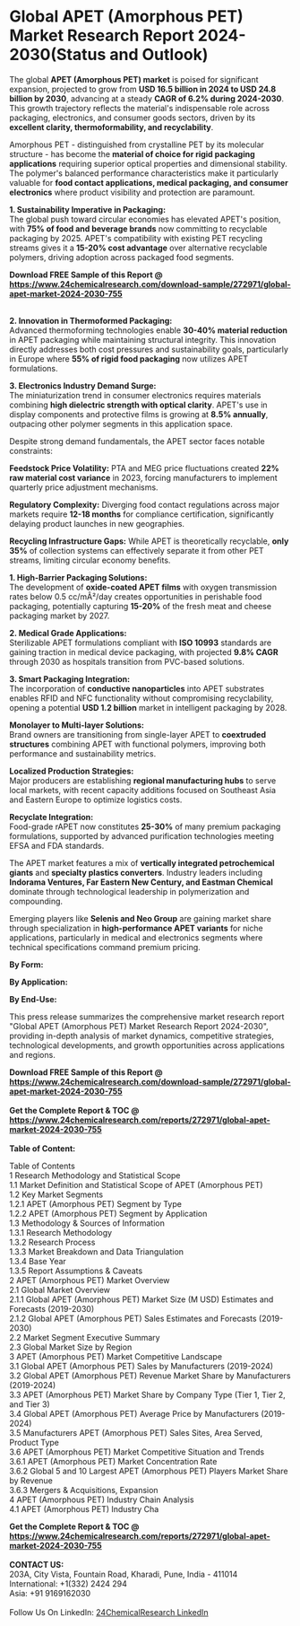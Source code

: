 <h1>Global APET (Amorphous PET) Market Research Report 2024-2030(Status and Outlook)</h1><p>The global <strong>APET (Amorphous PET) market</strong> is poised for significant expansion, projected to grow from <strong>USD 16.5 billion in 2024 to USD 24.8 billion by 2030</strong>, advancing at a steady <strong>CAGR of 6.2% during 2024-2030</strong>. This growth trajectory reflects the material's indispensable role across packaging, electronics, and consumer goods sectors, driven by its <strong>excellent clarity, thermoformability, and recyclability</strong>.</p><p>Amorphous PET - distinguished from crystalline PET by its molecular structure - has become the <strong>material of choice for rigid packaging applications</strong> requiring superior optical properties and dimensional stability. The polymer's balanced performance characteristics make it particularly valuable for <strong>food contact applications, medical packaging, and consumer electronics</strong> where product visibility and protection are paramount.</p><p><strong>1. Sustainability Imperative in Packaging:</strong><br>
The global push toward circular economies has elevated APET's position, with <strong>75% of food and beverage brands</strong> now committing to recyclable packaging by 2025. APET's compatibility with existing PET recycling streams gives it a <strong>15-20% cost advantage</strong> over alternative recyclable polymers, driving adoption across packaged food segments.</p><div><b>Download FREE Sample of this Report @ 
            <a href="https://www.24chemicalresearch.com/download-sample/272971/global-apet-market-2024-2030-755">
            https://www.24chemicalresearch.com/download-sample/272971/global-apet-market-2024-2030-755</a></b></div><br><p><strong>2. Innovation in Thermoformed Packaging:</strong><br>
Advanced thermoforming technologies enable <strong>30-40% material reduction</strong> in APET packaging while maintaining structural integrity. This innovation directly addresses both cost pressures and sustainability goals, particularly in Europe where <strong>55% of rigid food packaging</strong> now utilizes APET formulations.</p><p><strong>3. Electronics Industry Demand Surge:</strong><br>
The miniaturization trend in consumer electronics requires materials combining <strong>high dielectric strength with optical clarity</strong>. APET's use in display components and protective films is growing at <strong>8.5% annually</strong>, outpacing other polymer segments in this application space.</p><p>Despite strong demand fundamentals, the APET sector faces notable constraints:</p><p><strong>Feedstock Price Volatility:</strong> PTA and MEG price fluctuations created <strong>22% raw material cost variance</strong> in 2023, forcing manufacturers to implement quarterly price adjustment mechanisms.</p><p><strong>Regulatory Complexity:</strong> Diverging food contact regulations across major markets require <strong>12-18 months</strong> for compliance certification, significantly delaying product launches in new geographies.</p><p><strong>Recycling Infrastructure Gaps:</strong> While APET is theoretically recyclable, <strong>only 35%</strong> of collection systems can effectively separate it from other PET streams, limiting circular economy benefits.</p><p><strong>1. High-Barrier Packaging Solutions:</strong><br>
The development of <strong>oxide-coated APET films</strong> with oxygen transmission rates below 0.5 cc/mÂ²/day creates opportunities in perishable food packaging, potentially capturing <strong>15-20%</strong> of the fresh meat and cheese packaging market by 2027.</p><p><strong>2. Medical Grade Applications:</strong><br>
Sterilizable APET formulations compliant with <strong>ISO 10993</strong> standards are gaining traction in medical device packaging, with projected <strong>9.8% CAGR</strong> through 2030 as hospitals transition from PVC-based solutions.</p><p><strong>3. Smart Packaging Integration:</strong><br>
The incorporation of <strong>conductive nanoparticles</strong> into APET substrates enables RFID and NFC functionality without compromising recyclability, opening a potential <strong>USD 1.2 billion</strong> market in intelligent packaging by 2028.</p><p><strong>Monolayer to Multi-layer Solutions:</strong><br>
	Brand owners are transitioning from single-layer APET to <strong>coextruded structures</strong> combining APET with functional polymers, improving both performance and sustainability metrics.</p><p><strong>Localized Production Strategies:</strong><br>
	Major producers are establishing <strong>regional manufacturing hubs</strong> to serve local markets, with recent capacity additions focused on Southeast Asia and Eastern Europe to optimize logistics costs.</p><p><strong>Recyclate Integration:</strong><br>
	Food-grade rAPET now constitutes <strong>25-30%</strong> of many premium packaging formulations, supported by advanced purification technologies meeting EFSA and FDA standards.</p><p>The APET market features a mix of <strong>vertically integrated petrochemical giants</strong> and <strong>specialty plastics converters</strong>. Industry leaders including <strong>Indorama Ventures, Far Eastern New Century, and Eastman Chemical</strong> dominate through technological leadership in polymerization and compounding.</p><p>Emerging players like <strong>Selenis and Neo Group</strong> are gaining market share through specialization in <strong>high-performance APET variants</strong> for niche applications, particularly in medical and electronics segments where technical specifications command premium pricing.</p><p><strong>By Form:</strong></p><p><strong>By Application:</strong></p><p><strong>By End-Use:</strong></p><p>This press release summarizes the comprehensive market research report "Global APET (Amorphous PET) Market Research Report 2024-2030", providing in-depth analysis of market dynamics, competitive strategies, technological developments, and growth opportunities across applications and regions.</p><div><b>Download FREE Sample of this Report @ 
            <a href="https://www.24chemicalresearch.com/download-sample/272971/global-apet-market-2024-2030-755">
            https://www.24chemicalresearch.com/download-sample/272971/global-apet-market-2024-2030-755</a></b></div><br><div><b>Get the Complete Report & TOC @ 
            <a href="https://www.24chemicalresearch.com/reports/272971/global-apet-market-2024-2030-755">
            https://www.24chemicalresearch.com/reports/272971/global-apet-market-2024-2030-755</a></b></div><br>
            <b>Table of Content:</b><p>Table of Contents<br />
1 Research Methodology and Statistical Scope<br />
1.1 Market Definition and Statistical Scope of APET (Amorphous PET)<br />
1.2 Key Market Segments<br />
1.2.1 APET (Amorphous PET) Segment by Type<br />
1.2.2 APET (Amorphous PET) Segment by Application<br />
1.3 Methodology & Sources of Information<br />
1.3.1 Research Methodology<br />
1.3.2 Research Process<br />
1.3.3 Market Breakdown and Data Triangulation<br />
1.3.4 Base Year<br />
1.3.5 Report Assumptions & Caveats<br />
2 APET (Amorphous PET) Market Overview<br />
2.1 Global Market Overview<br />
2.1.1 Global APET (Amorphous PET) Market Size (M USD) Estimates and Forecasts (2019-2030)<br />
2.1.2 Global APET (Amorphous PET) Sales Estimates and Forecasts (2019-2030)<br />
2.2 Market Segment Executive Summary<br />
2.3 Global Market Size by Region<br />
3 APET (Amorphous PET) Market Competitive Landscape<br />
3.1 Global APET (Amorphous PET) Sales by Manufacturers (2019-2024)<br />
3.2 Global APET (Amorphous PET) Revenue Market Share by Manufacturers (2019-2024)<br />
3.3 APET (Amorphous PET) Market Share by Company Type (Tier 1, Tier 2, and Tier 3)<br />
3.4 Global APET (Amorphous PET) Average Price by Manufacturers (2019-2024)<br />
3.5 Manufacturers APET (Amorphous PET) Sales Sites, Area Served, Product Type<br />
3.6 APET (Amorphous PET) Market Competitive Situation and Trends<br />
3.6.1 APET (Amorphous PET) Market Concentration Rate<br />
3.6.2 Global 5 and 10 Largest APET (Amorphous PET) Players Market Share by Revenue<br />
3.6.3 Mergers & Acquisitions, Expansion<br />
4 APET (Amorphous PET) Industry Chain Analysis<br />
4.1 APET (Amorphous PET) Industry Cha</p><div><b>Get the Complete Report & TOC @ 
            <a href="https://www.24chemicalresearch.com/reports/272971/global-apet-market-2024-2030-755">
            https://www.24chemicalresearch.com/reports/272971/global-apet-market-2024-2030-755</a></b></div><br><b>CONTACT US:</b><br>
            203A, City Vista, Fountain Road, Kharadi, Pune, India - 411014<br>
            International: +1(332) 2424 294<br>
            Asia: +91 9169162030 <br><br>
            Follow Us On LinkedIn: <a href="https://www.linkedin.com/company/24chemicalresearch/">24ChemicalResearch LinkedIn</a>